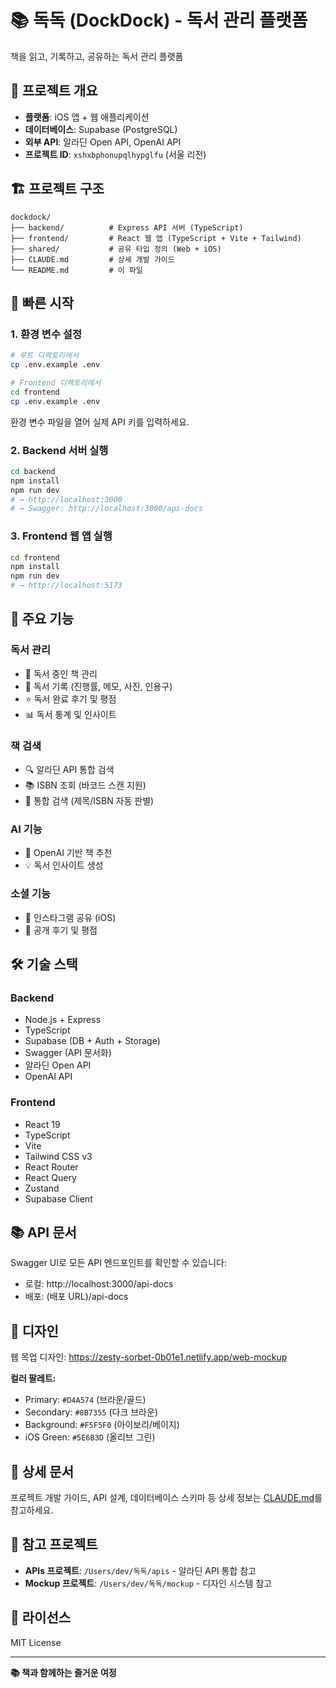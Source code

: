 # 📚 독독 (DockDock) - 독서 관리 플랫폼

책을 읽고, 기록하고, 공유하는 독서 관리 플랫폼

## 🎯 프로젝트 개요

- **플랫폼**: iOS 앱 + 웹 애플리케이션
- **데이터베이스**: Supabase (PostgreSQL)
- **외부 API**: 알라딘 Open API, OpenAI API
- **프로젝트 ID**: `xshxbphonupqlhypglfu` (서울 리전)

## 🏗️ 프로젝트 구조

```
dockdock/
├── backend/          # Express API 서버 (TypeScript)
├── frontend/         # React 웹 앱 (TypeScript + Vite + Tailwind)
├── shared/           # 공유 타입 정의 (Web + iOS)
├── CLAUDE.md         # 상세 개발 가이드
└── README.md         # 이 파일
```

## 🚀 빠른 시작

### 1. 환경 변수 설정

```bash
# 루트 디렉토리에서
cp .env.example .env

# Frontend 디렉토리에서
cd frontend
cp .env.example .env
```

환경 변수 파일을 열어 실제 API 키를 입력하세요.

### 2. Backend 서버 실행

```bash
cd backend
npm install
npm run dev
# → http://localhost:3000
# → Swagger: http://localhost:3000/api-docs
```

### 3. Frontend 웹 앱 실행

```bash
cd frontend
npm install
npm run dev
# → http://localhost:5173
```

## 📱 주요 기능

### 독서 관리
- 📖 독서 중인 책 관리
- 📝 독서 기록 (진행률, 메모, 사진, 인용구)
- ⭐ 독서 완료 후기 및 평점
- 📊 독서 통계 및 인사이트

### 책 검색
- 🔍 알라딘 API 통합 검색
- 📚 ISBN 조회 (바코드 스캔 지원)
- 🎯 통합 검색 (제목/ISBN 자동 판별)

### AI 기능
- 🤖 OpenAI 기반 책 추천
- 💡 독서 인사이트 생성

### 소셜 기능
- 📱 인스타그램 공유 (iOS)
- 👥 공개 후기 및 평점

## 🛠️ 기술 스택

### Backend
- Node.js + Express
- TypeScript
- Supabase (DB + Auth + Storage)
- Swagger (API 문서화)
- 알라딘 Open API
- OpenAI API

### Frontend
- React 19
- TypeScript
- Vite
- Tailwind CSS v3
- React Router
- React Query
- Zustand
- Supabase Client

## 📚 API 문서

Swagger UI로 모든 API 엔드포인트를 확인할 수 있습니다:

- 로컬: http://localhost:3000/api-docs
- 배포: (배포 URL)/api-docs

## 🎨 디자인

웹 목업 디자인: https://zesty-sorbet-0b01e1.netlify.app/web-mockup

**컬러 팔레트:**
- Primary: `#D4A574` (브라운/골드)
- Secondary: `#8B7355` (다크 브라운)
- Background: `#F5F5F0` (아이보리/베이지)
- iOS Green: `#5E6B3D` (올리브 그린)

## 📖 상세 문서

프로젝트 개발 가이드, API 설계, 데이터베이스 스키마 등 상세 정보는 [CLAUDE.md](./CLAUDE.md)를 참고하세요.

## 🔗 참고 프로젝트

- **APIs 프로젝트**: `/Users/dev/독독/apis` - 알라딘 API 통합 참고
- **Mockup 프로젝트**: `/Users/dev/독독/mockup` - 디자인 시스템 참고

## 📝 라이선스

MIT License

---

**📚 책과 함께하는 즐거운 여정**
